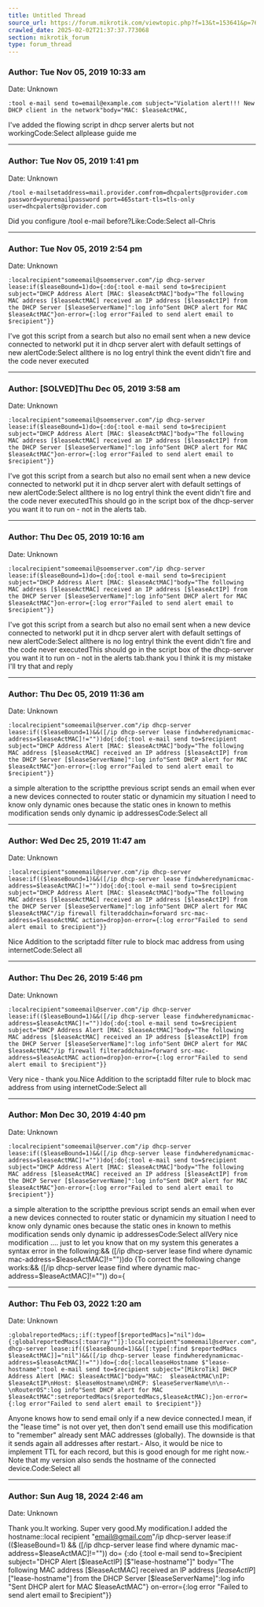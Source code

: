 ```yaml
---
title: Untitled Thread
source_url: https://forum.mikrotik.com/viewtopic.php?f=13&t=153641&p=763659#p763659
crawled_date: 2025-02-02T21:37:37.773068
section: mikrotik_forum
type: forum_thread
---
```


### Author: Tue Nov 05, 2019 10:33 am
Date: Unknown

```
:tool e-mail send to=email@example.com subject="Violation alert!!! New DHCP client in the network"body="MAC: $leaseActMAC,
```

I've added the flowing script in dhcp server alerts but not workingCode:Select allplease guide me


---
### Author: Tue Nov 05, 2019 1:41 pm
Date: Unknown

```
/tool e-mailsetaddress=mail.provider.comfrom=dhcpalerts@provider.com password=youremailpassword port=465start-tls=tls-only user=dhcpalerts@provider.com
```

Did you configure /tool e-mail before?Like:Code:Select all-Chris


---
### Author: Tue Nov 05, 2019 2:54 pm
Date: Unknown

```
:localrecipient"someemail@soemserver.com"/ip dhcp-server lease:if($leaseBound=1)do={:do{:tool e-mail send to=$recipient subject="DHCP Address Alert [MAC: $leaseActMAC]"body="The following MAC address [$leaseActMAC] received an IP address [$leaseActIP] from the DHCP Server [$leaseServerName]":log info"Sent DHCP alert for MAC $leaseActMAC"}on-error={:log error"Failed to send alert email to $recipient"}}
```

I've got this script from a search but also no email sent when a new device connected to networkI put it in dhcp server alert with default settings of new alertCode:Select allthere is no log entryI think the event didn't fire and the code never executed


---
### Author: [SOLVED]Thu Dec 05, 2019 3:58 am
Date: Unknown

```
:localrecipient"someemail@soemserver.com"/ip dhcp-server lease:if($leaseBound=1)do={:do{:tool e-mail send to=$recipient subject="DHCP Address Alert [MAC: $leaseActMAC]"body="The following MAC address [$leaseActMAC] received an IP address [$leaseActIP] from the DHCP Server [$leaseServerName]":log info"Sent DHCP alert for MAC $leaseActMAC"}on-error={:log error"Failed to send alert email to $recipient"}}
```

I've got this script from a search but also no email sent when a new device connected to networkI put it in dhcp server alert with default settings of new alertCode:Select allthere is no log entryI think the event didn't fire and the code never executedThis should go in the script box of the dhcp-server you want it to run on - not in the alerts tab.


---
### Author: Thu Dec 05, 2019 10:16 am
Date: Unknown

```
:localrecipient"someemail@soemserver.com"/ip dhcp-server lease:if($leaseBound=1)do={:do{:tool e-mail send to=$recipient subject="DHCP Address Alert [MAC: $leaseActMAC]"body="The following MAC address [$leaseActMAC] received an IP address [$leaseActIP] from the DHCP Server [$leaseServerName]":log info"Sent DHCP alert for MAC $leaseActMAC"}on-error={:log error"Failed to send alert email to $recipient"}}
```

I've got this script from a search but also no email sent when a new device connected to networkI put it in dhcp server alert with default settings of new alertCode:Select allthere is no log entryI think the event didn't fire and the code never executedThis should go in the script box of the dhcp-server you want it to run on - not in the alerts tab.thank you I think it is my mistake I'll try that and reply


---
### Author: Thu Dec 05, 2019 11:36 am
Date: Unknown

```
:localrecipient"someemail@server.com"/ip dhcp-server lease:if(($leaseBound=1)&&([/ip dhcp-server lease findwheredynamicmac-address=$leaseActMAC]!=""))do{:do{:tool e-mail send to=$recipient subject="DHCP Address Alert [MAC: $leaseActMAC]"body="The following MAC address [$leaseActMAC] received an IP address [$leaseActIP] from the DHCP Server [$leaseServerName]":log info"Sent DHCP alert for MAC $leaseActMAC"}on-error={:log error"Failed to send alert email to $recipient"}}
```

a simple alteration to the scriptthe previous script sends an email when ever a new devices connected to router static or dynamicin my situation I need to know only dynamic ones because the static ones in known to methis modification sends only dynamic ip addressesCode:Select all


---
### Author: Wed Dec 25, 2019 11:47 am
Date: Unknown

```
:localrecipient"someemail@server.com"/ip dhcp-server lease:if(($leaseBound=1)&&([/ip dhcp-server lease findwheredynamicmac-address=$leaseActMAC]!=""))do{:do{:tool e-mail send to=$recipient subject="DHCP Address Alert [MAC: $leaseActMAC]"body="The following MAC address [$leaseActMAC] received an IP address [$leaseActIP] from the DHCP Server [$leaseServerName]":log info"Sent DHCP alert for MAC $leaseActMAC"/ip firewall filteraddchain=forward src-mac-address=$leaseActMAC action=drop}on-error={:log error"Failed to send alert email to $recipient"}}
```

Nice Addition to the scriptadd filter rule to block mac address from using internetCode:Select all


---
### Author: Thu Dec 26, 2019 5:46 pm
Date: Unknown

```
:localrecipient"someemail@server.com"/ip dhcp-server lease:if(($leaseBound=1)&&([/ip dhcp-server lease findwheredynamicmac-address=$leaseActMAC]!=""))do{:do{:tool e-mail send to=$recipient subject="DHCP Address Alert [MAC: $leaseActMAC]"body="The following MAC address [$leaseActMAC] received an IP address [$leaseActIP] from the DHCP Server [$leaseServerName]":log info"Sent DHCP alert for MAC $leaseActMAC"/ip firewall filteraddchain=forward src-mac-address=$leaseActMAC action=drop}on-error={:log error"Failed to send alert email to $recipient"}}
```

Very nice - thank you.Nice Addition to the scriptadd filter rule to block mac address from using internetCode:Select all


---
### Author: Mon Dec 30, 2019 4:40 pm
Date: Unknown

```
:localrecipient"someemail@server.com"/ip dhcp-server lease:if(($leaseBound=1)&&([/ip dhcp-server lease findwheredynamicmac-address=$leaseActMAC]!=""))do{:do{:tool e-mail send to=$recipient subject="DHCP Address Alert [MAC: $leaseActMAC]"body="The following MAC address [$leaseActMAC] received an IP address [$leaseActIP] from the DHCP Server [$leaseServerName]":log info"Sent DHCP alert for MAC $leaseActMAC"}on-error={:log error"Failed to send alert email to $recipient"}}
```

a simple alteration to the scriptthe previous script sends an email when ever a new devices connected to router static or dynamicin my situation I need to know only dynamic ones because the static ones in known to methis modification sends only dynamic ip addressesCode:Select allVery nice modification .... just to let you know that on my system this generates a syntax error in the following:&& ([/ip dhcp-server lease find where dynamic mac-address=$leaseActMAC]!=""))do {To correct the following change works:&& ([/ip dhcp-server lease find where dynamic mac-address=$leaseActMAC]!="")) do={


---
### Author: Thu Feb 03, 2022 1:20 am
Date: Unknown

```
:globalreportedMacs;:if(:typeof[$reportedMacs]="nil")do={:globalreportedMacs[:toarray""]}:localrecipient"someemail@server.com"/ip dhcp-server lease:if(($leaseBound=1)&&([:type[:find $reportedMacs $leaseActMAC]]="nil")&&([/ip dhcp-server lease findwheredynamicmac-address=$leaseActMAC]!=""))do={:do{:localleaseHostname $"lease-hostname":tool e-mail send to=$recipient subject="[MikroTik] DHCP Address Alert [MAC: $leaseActMAC]"body="MAC:  $leaseActMAC\nIP:   $leaseActIP\nHost: $leaseHostname\nDHCP: $leaseServerName\n\n-- \nRouterOS":log info"Sent DHCP alert for MAC $leaseActMAC":setreportedMacs($reportedMacs,$leaseActMAC);}on-error={:log error"Failed to send alert email to $recipient"}}
```

Anyone knows how to send email only if a new device connected.I mean, if the "lease time" is not over yet, then don't send emailI use this modification to "remember" already sent MAC addresses (globally). The downside is that it sends again all addresses after restart.- Also, it would be nice to implement TTL for each record, but this is good enough for me right now.- Note that my version also sends the hostname of the connected device.Code:Select all


---
### Author: Sun Aug 18, 2024 2:46 am
Date: Unknown

Thank you.It working. Super very good.My modification.I added the hostname::local recipient "email@gmail.com"/ip dhcp-server lease:if (($leaseBound=1) && ([/ip dhcp-server lease find where dynamic mac-address=$leaseActMAC]!="")) do= {:do {:tool e-mail send to=$recipient subject="DHCP Alert [$leaseActIP] [$"lease-hostname"]" body="The following MAC address [$leaseActMAC] received an IP address [$leaseActIP] [$"lease-hostname"] from the DHCP Server [$leaseServerName]":log info "Sent DHCP alert for MAC $leaseActMAC"} on-error={:log error "Failed to send alert email to $recipient"}}

